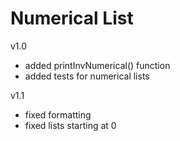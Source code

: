 # Numerical List
v1.0
- added printInvNumerical() function
- added tests for numerical lists

v1.1
- fixed formatting 
- fixed lists starting at 0
